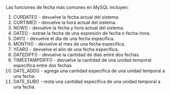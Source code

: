 Las funciones de fecha más comunes en MySQL incluyen:

1.  CURDATE() - devuelve la fecha actual del sistema.
2.  CURTIME() - devuelve la hora actual del sistema.
3.  NOW() - devuelve la fecha y hora actual del sistema.
4.  DATE() - extrae la fecha de una expresión de fecha o fecha-hora.
5.  DAY() - devuelve el día de una fecha específica.
6.  MONTH() - devuelve el mes de una fecha específica.
7.  YEAR() - devuelve el año de una fecha específica.
8.  DATEDIFF() - devuelve la cantidad de días entre dos fechas.
9.  TIMESTAMPDIFF() - devuelve la cantidad de una unidad temporal específica entre dos fechas
10.  DATE_ADD() - agrega una cantidad específica de una unidad temporal a una fecha.
11.  DATE_SUB() - resta una cantidad específica de una unidad temporal a una fecha.